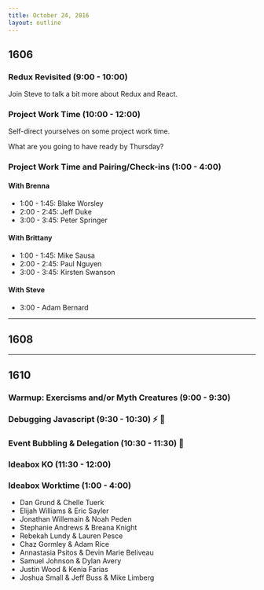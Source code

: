 ```yaml
---
title: October 24, 2016
layout: outline
---
```


## 1606

### Redux Revisited (9:00 - 10:00)

Join Steve to talk a bit more about Redux and React.

### Project Work Time (10:00 - 12:00)

Self-direct yourselves on some project work time.

What are you going to have ready by Thursday?

### Project Work Time and Pairing/Check-ins (1:00 - 4:00)

#### With Brenna

- 1:00 - 1:45: Blake Worsley
- 2:00 - 2:45: Jeff Duke
- 3:00 - 3:45: Peter Springer

#### With Brittany

- 1:00 - 1:45: Mike Sausa
- 2:00 - 2:45: Paul Nguyen
- 3:00 - 3:45: Kirsten Swanson

#### With Steve

- 3:00 - Adam Bernard

***

## 1608

***

## 1610

### Warmup: Exercisms and/or Myth Creatures (9:00 - 9:30)

### Debugging Javascript (9:30 - 10:30) :zap: :ant:

### Event Bubbling & Delegation (10:30 - 11:30) :balloon:

### Ideabox KO (11:30 - 12:00)

### Ideabox Worktime (1:00 - 4:00)

* Dan Grund & Chelle Tuerk
* Elijah Williams & Eric Sayler
* Jonathan Willemain & Noah Peden
* Stephanie Andrews & Breana Knight
* Rebekah Lundy & Lauren Pesce
* Chaz Gormley & Adam Rice
* Annastasia Psitos & Devin Marie Beliveau
* Samuel Johnson & Dylan Avery
* Justin Wood & Kenia Farias
* Joshua Small & Jeff Buss & Mike Limberg
